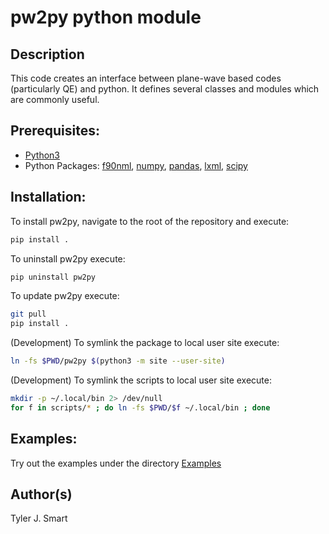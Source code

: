 pw2py python module
====================

Description
------------------------------------
This code creates an interface between plane-wave based codes (particularly QE) and python. 
It defines several classes and modules which are commonly useful.

Prerequisites:
------------------------------------
* [Python3](https://www.python.org/downloads)
* Python Packages: [f90nml](https://pypi.org/project/f90nml/), [numpy](https://pypi.org/project/numpy/), [pandas](https://pypi.org/project/numpy/), [lxml](https://pypi.org/project/lxml/), [scipy](https://pypi.org/project/scipy/)

Installation:
------------------

To install pw2py, navigate to the root of the repository and execute:

```bash
pip install .
```

To uninstall pw2py execute:

```bash
pip uninstall pw2py
```

To update pw2py execute:

```bash
git pull
pip install .
```

(Development) To symlink the package to local user site execute:

```bash
ln -fs $PWD/pw2py $(python3 -m site --user-site)
```

(Development) To symlink the scripts to local user site execute:

```bash
mkdir -p ~/.local/bin 2> /dev/null
for f in scripts/* ; do ln -fs $PWD/$f ~/.local/bin ; done
```

Examples:
------------------------------------
Try out the examples under the directory [Examples](Examples/)


Author(s)
------------------------------------
Tyler J. Smart

